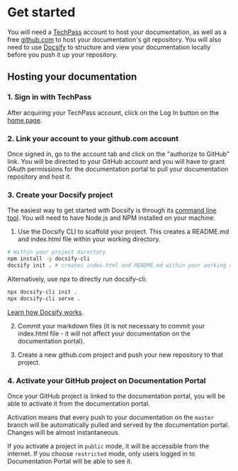 # Get started

You will need a [TechPass](https://www.techpass.gov.sg) account to host your documentation, as well as a free [github.com](https://github.com) to host your documentation's git repository. You will also need to use [Docsify](https://docsify.js.org) to structure and view your documentation locally before you push it up your repository. 

## Hosting your documentation

### 1. Sign in with TechPass

After acquiring your TechPass account, click on the Log In button on the [home page](/).

### 2. Link your account to your github.com account

Once signed in, go to the account tab and click on the "authorize to GitHub" link. You will be directed to your GitHub account and you will have to grant OAuth permissions for the documentation portal to pull your documentation repository and host it.

### 3. Create your Docsify project

The easiest way to get started with Docsify is through its [command line tool](https://docsify.js.org/#/quickstart). You will need to have Node.js and NPM installed on your machine.

  1. Use the Docsify CLI to scaffold your project. This creates a README.md and index.html file within your working directory.

  ```bash
  # Within your project directory
  npm install -g docsify-cli
  docsify init . # creates index.html and README.md within your working directory
  ```

  Alternatively, use npx to directly run docsify-cli:

  ```bash
  npx docsify-cli init .
  npx docsify-cli serve .
  ```

  [Learn how Docsify works](https://docsify.js.org).
  
  2. Commit your markdown files (it is not necessary to commit your index.html file - it will not affect your documentation on the documentation portal).

  3. Create a new github.com project and push your new repository to that project.

### 4. Activate your GitHub project on Documentation Portal

Once your GitHub project is linked to the documentation portal, you will be able to activate it from the documentation portal. 

Activation means that every push to your documentation on the `master` branch will be automatically pulled and served by the documentation portal. Changes will be almost instantaneous.

If you activate a project in `public` mode, it will be accessible from the internet. If you choose `restricted` mode, only users logged in to Documentation Portal will be able to see it.